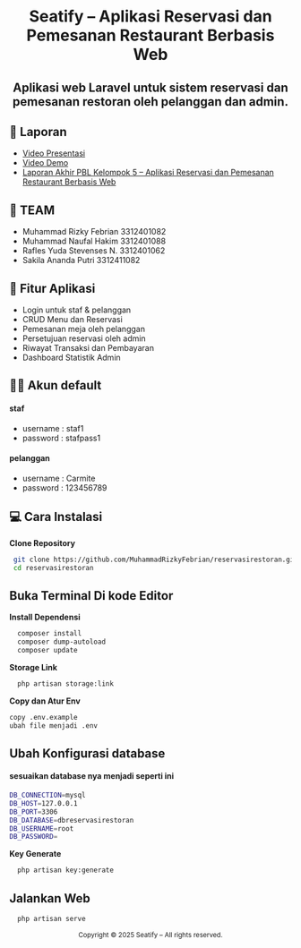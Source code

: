 <h1 align="center">Seatify – Aplikasi Reservasi dan Pemesanan Restaurant Berbasis Web </h1>

<h2 align="center">Aplikasi web Laravel untuk sistem reservasi dan pemesanan restoran oleh pelanggan dan admin.</h2>

## 📄 Laporan

-   [Video Presentasi](https://youtu.be/KJ2iPufUeM4?si=1o57Jr1a8oVXY0tG)
-   [Video Demo](https://youtu.be/6wJOj5lO4ig)
-   [Laporan Akhir PBL Kelompok 5 – Aplikasi Reservasi dan Pemesanan Restaurant Berbasis Web](LaporanAAS_Kel5_IF2C_Pagi.pdf)

## 👥 TEAM

-   Muhammad Rizky Febrian 3312401082
-   Muhammad Naufal Hakim 3312401088
-   Rafles Yuda Stevenses N. 3312401062
-   Sakila Ananda Putri 3312411082

## 📌 Fitur Aplikasi

-   Login untuk staf & pelanggan
-   CRUD Menu dan Reservasi
-   Pemesanan meja oleh pelanggan
-   Persetujuan reservasi oleh admin
-   Riwayat Transaksi dan Pembayaran
-   Dashboard Statistik Admin

## 🧑‍💻 Akun default

#### staf

-   username : staf1
-   password : stafpass1

#### pelanggan

-   username : Carmite
-   password : 123456789

## 💻 Cara Instalasi

**Clone Repository**

```bash
 git clone https://github.com/MuhammadRizkyFebrian/reservasirestoran.git
 cd reservasirestoran
```

## Buka Terminal Di kode Editor

**Install Dependensi**

```bash
  composer install
  composer dump-autoload
  composer update
```

**Storage Link**

```bash
  php artisan storage:link
```

**Copy dan Atur Env**

```bash
copy .env.example
ubah file menjadi .env
```

## Ubah Konfigurasi database

#### sesuaikan database nya menjadi seperti ini

```bash
DB_CONNECTION=mysql
DB_HOST=127.0.0.1
DB_PORT=3306
DB_DATABASE=dbreservasirestoran
DB_USERNAME=root
DB_PASSWORD=
```

**Key Generate**

```bash
  php artisan key:generate
```

## Jalankan Web

```bash
  php artisan serve
```

<div align="center">
  <p><sub>Copyright © 2025 Seatify – All rights reserved.</sub></p>
</div>
